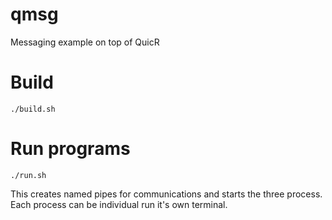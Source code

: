 # qmsg

Messaging example on top of QuicR 


# Build

```
./build.sh
```

# Run programs

```
./run.sh
```

This creates named pipes for communications and starts the three
process. Each process can be individual run it's own terminal.

